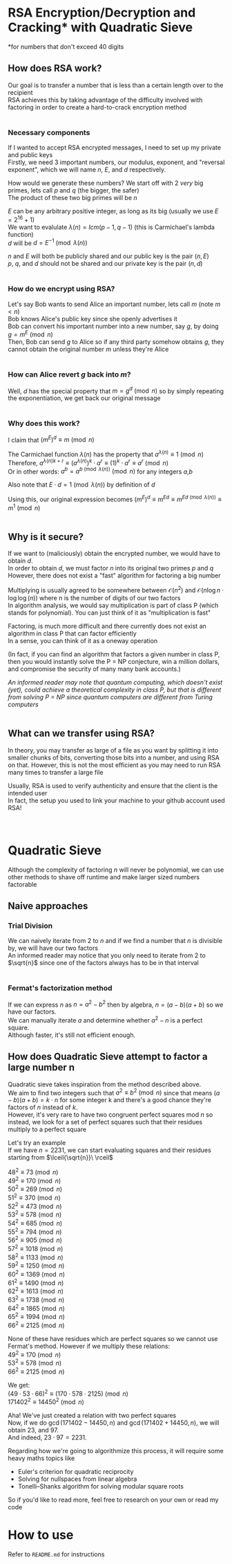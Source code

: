 # RSA Encryption/Decryption and Cracking* with Quadratic Sieve
*for numbers that don't exceed 40 digits
## How does RSA work?
Our goal is to transfer a number that is less than a certain length over to the recipient  
RSA achieves this by taking advantage of the difficulty involved with factoring in order to create a hard-to-crack encryption method  
<br>

### Necessary components
If I wanted to accept RSA encrypted messages, I need to set up my private and public keys  
Firstly, we need 3 important numbers, our modulus, exponent, and "reversal exponent", which we will name $n$, $E$, and $d$ respectively.  

How would we generate these numbers?
We start off with 2 *very* big primes, lets call $p$ and $q$ (the bigger, the safer)  
The product of these two big primes will be $n$  
<!-- typically rsa uses primes with thousands of bits, 2048 or 4096 -->

$E$ can be any arbitrary positive integer, as long as its big (usually we use $E = 2^{16}+1$)  
We want to evalulate $\lambda(n) = lcm(p-1,q-1)$ (this is Carmichael's lambda function)  
$d$ will be $d = E^{-1} \pmod{\lambda(n)}$  

$n$ and $E$ will both be publicly shared and our public key is the pair $(n,E)$  
$p$, $q$, and $d$ should not be shared and our private key is the pair $(n,d)$  
<br>

### How do we encrypt using RSA?
Let's say Bob wants to send Alice an important number, lets call $m$ (note $m < n$)  
Bob knows Alice's public key since she openly advertises it  
Bob can convert his important number into a new number, say $g$, by doing $g = m^E \pmod{n}$  
Then, Bob can send $g$ to Alice so if any third party somehow obtains $g$, they cannot obtain the original number $m$ unless they're Alice  
<br>

### How can Alice revert $g$ back into $m$?  
Well, $d$ has the special property that $m = g^d \pmod{n}$ so by simply repeating the exponentiation, we get back our original message  
<br>

<!--a brief proof-->
### Why does this work?
I claim that $(m^E)^d \equiv m \pmod{n}$  
<!--$(m^e)^d = m^{e \cdot d} \pmod{n}$  -->
The Carmichael function $\lambda(n)$ has the property that $a^{\lambda(n)} \equiv 1 \pmod{n}$  
Therefore, $a^{\lambda(n)k + r} \equiv (a^{\lambda(n)})^k \cdot a^r \equiv (1)^k \cdot a^r \equiv a^r \pmod{n}$  
Or in other words: $a^b = a^{b \pmod{\lambda(n)}} \pmod{n}$ for any integers $a$,$b$  

Also note that $E \cdot d = 1 \pmod{\lambda(n)}$ by definition of $d$  

Using this, our original expression becomes $(m^E)^d \equiv m^{Ed} \equiv m^{Ed \pmod{\lambda(n)}} \equiv m^1 \pmod{n}$  
<br>

## Why is it secure?
If we want to (maliciously) obtain the encrypted number, we would have to obtain $d$.  
In order to obtain $d$, we must factor $n$ into its original two primes $p$ and $q$  
However, there does not exist a "fast" algorithm for factoring a big number  

Multiplying is usually agreed to be somewhere between $\mathcal{O}(n^2)$ and $\mathcal{O}(n\log n \cdot \log \log(n))$ where n is the number of digits of our two factors<!--dont confuse n with other n-->  
In algorithm analysis, we would say multiplication is part of class P (which stands for polynomial). You can just think of it as "multiplication is fast"  

Factoring, is much more difficult and there currently does not exist an algorithm in class P that can factor efficiently  
In a sense, you can think of it as a oneway operation

(In fact, if you can find an algorithm that factors a given number in class P, then you would instantly solve the P = NP conjecture, win a million dollars, and compromise the security of many many bank accounts.)  

*An informed reader may note that quantum computing, which doesn't exist (yet), could achieve a theoretical complexity in class P, but that is different from solving P = NP since quantum computers are different from Turing computers*  
<br>

## What can we transfer using RSA?

In theory, you may transfer as large of a file as you want by splitting it into smaller chunks of bits, converting those bits into a number, and using RSA on that. However, this is not the most efficient as you may need to run RSA many times to transfer a large file

Usually, RSA is used to verify authenticity and ensure that the client is the intended user  
In fact, the setup you used to link your machine to your github account used RSA!  
<br>
<br>

# Quadratic Sieve
Although the complexity of factoring $n$ will never be polynomial, we can use other methods to shave off runtime and make larger sized numbers factorable  

## Naive approaches
### Trial Division
We can naively iterate from $2$ to $n$ and if we find a number that $n$ is divisible by, we will have our two factors  
An informed reader may notice that you only need to iterate from $2$ to $\sqrt{n}$ since one of the factors always has to be in that interval  
<br>

### Fermat's factorization method
If we can express $n$ as $n = a^2 - b^2$ then by algebra, $n = (a-b)(a+b)$ so we have our factors.  
We can manually iterate $a$ and determine whether $a^2-n$ is a perfect square.  
Although faster, it's still not efficient enough.
<br>

## How does Quadratic Sieve attempt to factor a large number n
Quadratic sieve takes inspiration from the method described above.  
We aim to find two integers such that $a^2 \equiv b^2 \pmod{n}$ since that means $(a-b)(a+b) = k \cdot n$ for some integer k and there's a good chance they're factors of $n$ instead of $k$.  
However, it's very rare to have two congruent perfect squares mod $n$ so instead, we look for a set of perfect squares such that their residues multiply to a perfect square    

Let's try an example  
If we have $n = 2231$, we can start evaluating squares and their residues starting from $\lceil{\sqrt{n}}\ \rceil$  

$48^2 \equiv 73 \pmod n$  
$49^2 \equiv 170 \pmod n$  
$50^2 \equiv 269 \pmod n$  
$51^2 \equiv 370 \pmod n$  
$52^2 \equiv 473 \pmod n$  
$53^2 \equiv 578 \pmod n$  
$54^2 \equiv 685 \pmod n$  
$55^2 \equiv 794 \pmod n$  
$56^2 \equiv 905 \pmod n$  
$57^2 \equiv 1018 \pmod n$  
$58^2 \equiv 1133 \pmod n$  
$59^2 \equiv 1250 \pmod n$  
$60^2 \equiv 1369 \pmod n$  
$61^2 \equiv 1490 \pmod n$  
$62^2 \equiv 1613 \pmod n$  
$63^2 \equiv 1738 \pmod n$  
$64^2 \equiv 1865 \pmod n$  
$65^2 \equiv 1994 \pmod n$  
$66^2 \equiv 2125 \pmod n$  

None of these have residues which are perfect squares so we cannot use Fermat's method. However if we multiply these relations:  
$49^2 \equiv 170 \pmod n$  
$53^2 \equiv 578 \pmod n$  
$66^2 \equiv 2125 \pmod n$  

We get:  
$(49 \cdot 53 \cdot 66)^2 \equiv (170 \cdot 578 \cdot 2125) \pmod n$  
$171402^2 \equiv 14450^2 \pmod n$

Aha! We've just created a relation with two perfect squares  
Now, if we do $\gcd(171402-14450,n)$ and $\gcd(171402+14450,n)$, we will obtain $23$, and $97$.  
And indeed, $23 \cdot 97 = 2231$.  

Regarding how we're going to algorithmize this process, it will require some heavy maths topics like  
- Euler's criterion for quadratic reciprocity  
- Solving for nullspaces from linear algebra  
- Tonelli–Shanks algorithm for solving modular square roots  

So if you'd like to read more, feel free to research on your own or read my code  

# How to use
Refer to `README.md` for instructions